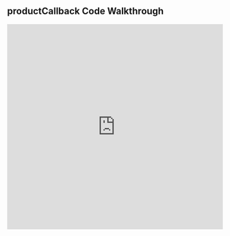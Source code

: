 ## productCallback Code Walkthrough

<iframe src="https://player.vimeo.com/video/235424515" width="100%" height="480" frameborder="0" webkitallowfullscreen mozallowfullscreen allowfullscreen></iframe>
